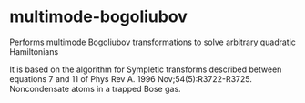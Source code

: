 # multimode-bogoliubov
Performs multimode Bogoliubov transformations to solve arbitrary quadratic Hamiltonians

It is based on the algorithm for Sympletic transforms described between equations 7 and 11 of Phys Rev A. 1996 Nov;54(5):R3722-R3725.
Noncondensate atoms in a trapped Bose gas.
